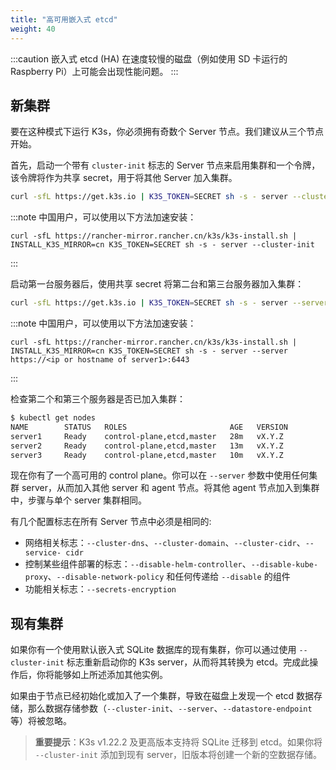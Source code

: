 ```yaml
---
title: "高可用嵌入式 etcd"
weight: 40
---
```


:::caution
嵌入式 etcd (HA) 在速度较慢的磁盘（例如使用 SD 卡运行的 Raspberry Pi）上可能会出现性能问题。
:::

## 新集群
要在这种模式下运行 K3s，你必须拥有奇数个 Server 节点。我们建议从三个节点开始。

首先，启动一个带有 `cluster-init` 标志的 Server 节点来启用集群和一个令牌，该令牌将作为共享 secret，用于将其他 Server 加入集群。
```bash
curl -sfL https://get.k3s.io | K3S_TOKEN=SECRET sh -s - server --cluster-init
```

:::note
中国用户，可以使用以下方法加速安装：
```
curl -sfL https://rancher-mirror.rancher.cn/k3s/k3s-install.sh | INSTALL_K3S_MIRROR=cn K3S_TOKEN=SECRET sh -s - server --cluster-init
```
:::

启动第一台服务器后，使用共享 secret  将第二台和第三台服务器加入集群：
```bash
curl -sfL https://get.k3s.io | K3S_TOKEN=SECRET sh -s - server --server https://<ip or hostname of server1>:6443
```

:::note
中国用户，可以使用以下方法加速安装：
```
curl -sfL https://rancher-mirror.rancher.cn/k3s/k3s-install.sh | INSTALL_K3S_MIRROR=cn K3S_TOKEN=SECRET sh -s - server --server https://<ip or hostname of server1>:6443
```
:::

检查第二个和第三个服务器是否已加入集群：

```bash
$ kubectl get nodes
NAME        STATUS   ROLES                       AGE   VERSION
server1     Ready    control-plane,etcd,master   28m   vX.Y.Z
server2     Ready    control-plane,etcd,master   13m   vX.Y.Z
server3     Ready    control-plane,etcd,master   10m   vX.Y.Z
```

现在你有了一个高可用的 control plane。你可以在 `--server` 参数中使用任何集群 server，从而加入其他 server 和 agent 节点。将其他 agent 节点加入到集群中，步骤与单个 server 集群相同。

有几个配置标志在所有 Server 节点中必须是相同的:

* 网络相关标志：`--cluster-dns`、`--cluster-domain`、`--cluster-cidr`、`--service- cidr`
* 控制某些组件部署的标志：`--disable-helm-controller`、`--disable-kube-proxy`、`--disable-network-policy` 和任何传递给 `--disable` 的组件
* 功能相关标志：`--secrets-encryption`

## 现有集群
如果你有一个使用默认嵌入式 SQLite 数据库的现有集群，你可以通过使用 `--cluster-init` 标志重新启动你的 K3s server，从而将其转换为 etcd。完成此操作后，你将能够如上所述添加其他实例。

如果由于节点已经初始化或加入了一个集群，导致在磁盘上发现一个 etcd 数据存储，那么数据存储参数（`--cluster-init`、`--server`、`--datastore-endpoint` 等）将被忽略。

> **重要提示**：K3s v1.22.2 及更高版本支持将 SQLite 迁移到 etcd。如果你将 `--cluster-init` 添加到现有 server，旧版本将创建一个新的空数据存储。

